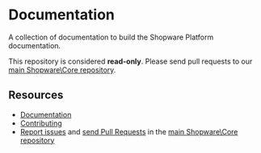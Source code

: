 Documentation
=============

A collection of documentation to build the Shopware Platform documentation. 

This repository is considered **read-only**. Please send pull requests
to our [main Shopware\Core repository](https://github.com/shopware/platform).

Resources
---------

  * [Documentation](https://developers.shopware.com)
  * [Contributing](https://developers.shopware.com/community/contributing-code/)
  * [Report issues](https://github.com/shopware/platform/issues) and
    [send Pull Requests](https://github.com/shopware/platform/pulls)
    in the [main Shopware\Core repository](https://github.com/shopware/platform)